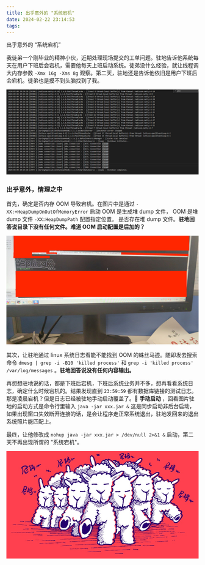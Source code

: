 ```yaml
---
title: 出乎意外的 "系统宕机"
date: 2024-02-22 23:14:53
tags:
---
```

出乎意外的 “系统宕机”

我徒弟一个刚毕业的精神小伙，近期处理现场提交的工单问题。驻地告诉他系统每天在用户下班后会宕机，需要他每天上班启动系统。徒弟没什么经验，就让线程调大内存参数 `-Xmx 16g -Xms 8g` 观察。第二天，驻地还是告诉他依旧是用户下班后会宕机。徒弟也是摸不到头脑找到了我。

![exitjpg](images/2024/notinmind_systemexit/3641708614410_.pic.jpg)

### 出乎意外，情理之中

首先，确定是否内存 OOM 导致宕机。在图片中是通过 `-XX:+HeapDumpOnOutOfMemoryError` 启动 OOM 是生成堆 dump 文件， OOM 是堆 dump 文件 `-XX:HeapDumpPath` 配置指定位置。 是否存在堆 dump 文件。**驻地回答说目录下没有任何文件。难道 OOM 启动配置是后加的？**

![startjpg](images/2024/notinmind_systemexit/cocall61708612842881.jpg)

其次，让驻地通过 linux 系统日志看能不能找到 OOM 的蛛丝马迹。随即发去搜索命令 `dmesg | grep -i -B10 'killed process'` 和 `grep -i 'killed process' /var/log/messages` 。**驻地回答说没有任何内容输出。**

再想想驻地说的话，都是下班后宕机，下班后系统业务并不多，想再看看系统日志，确定什么时候宕机的。结果发现直到 `23:59:59` 都有数据库链接的测试日志。那是凌晨宕机？但是日志已经被驻地手动启动覆盖了。:star2: **手动启动** ，回看图片驻地的启动方式是命令行里输入 `java -jar xxx.jar &` 这是同步启动非后台启动，如果出现窗口失效断开连接的话，是会让程序走正常系统退出，驻地发回来的退出系统照片能匹配上。

最终，让他修改成 `nohup java -jar xxx.jar > /dev/null 2>&1 &` 启动，第二天不再出现所谓的 "系统宕机"。

![12png](images/2024/notinmind_systemexit/12.png)
